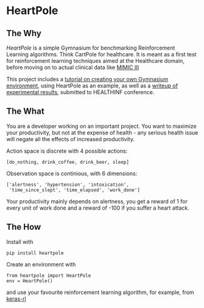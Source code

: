 # HeartPole

## The Why

*HeartPole* is a simple Gymnasium for benchmarking Reinforcement Learning algorithms. Think CartPole for healthcare. It is meant as a first test for reinforcement learning techniques aimed at the Healthcare domain, before moving on to actual clinical data like [MIMIC III](https://mimic.physionet.org) 

This project includes a [tutorial on creating your own Gymnasium environment](HeartPole.ipynb), using HeartPole as an example, as well as a [writeup of experimental results](HeartPole_abstract.pdf), submitted to HEALTHINF conference. 

## The What

You are a developer working on an important project.
You want to maximize your productivity, but not at the expense of health - any serious health issue will negate all the effects of increased productivity.

Action space is discrete with 4 possible actions:

```
[do_nothing, drink_coffee, drink_beer, sleep]
```

Observation space is continious, with 6 dimensions:

```
['alertness', 'hypertension', 'intoxication',
 'time_since_slept', 'time_elapsed', 'work_done']
```

Your productivity mainly depends on alertness, you get a reward of 1 for every unit of work done and a reward of -100 if you suffer a heart attack.

## The How

Install with

```
pip install heartpole
```

Create an environment with

```
from heartpole import HeartPole
env = HeartPole()
```

and use your favourite reinforcement learning algorithm, for example, from [keras-rl](https://github.com/keras-rl/keras-rl)